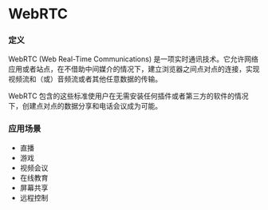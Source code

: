 # WebRTC

### 定义
WebRTC (Web Real-Time Communications) 是一项实时通讯技术。它允许网络应用或者站点，在不借助中间媒介的情况下，建立浏览器之间点对点的连接，实现视频流和（或）音频流或者其他任意数据的传输。

WebRTC 包含的这些标准使用户在无需安装任何插件或者第三方的软件的情况下，创建点对点的数据分享和电话会议成为可能。

### 应用场景
- 直播
- 游戏
- 视频会议
- 在线教育
- 屏幕共享
- 远程控制
